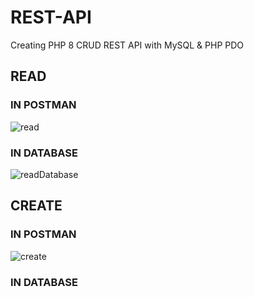 # REST-API
  Creating PHP 8 CRUD REST API with MySQL & PHP PDO<br>
## READ
### IN POSTMAN
![read](https://user-images.githubusercontent.com/117428065/206448538-83d87490-78ee-4aeb-9daf-1e0a5ed10712.png)
### IN DATABASE
![readDatabase](https://user-images.githubusercontent.com/117428065/206448800-428b866c-1205-4011-bdd7-d02b686f347e.png)
## CREATE
### IN POSTMAN
![create](https://user-images.githubusercontent.com/117428065/206447783-b64c9bdb-01ba-4a29-9a38-4a3351cc04a7.png)
### IN DATABASE
